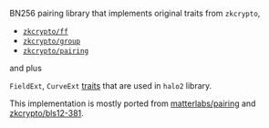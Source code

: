 BN256 pairing library that implements original traits from `zkcrypto`,

* [`zkcrypto/ff`](https://github.com/zkcrypto/ff)
* [`zkcrypto/group`](https://github.com/zkcrypto/group)
* [`zkcrypto/pairing`](https://github.com/zkcrypto/pairing)
  
and plus

`FieldExt`, `CurveExt` [traits](https://github.com/zcash/pasta_curves/tree/main/src/arithmetic) that are used in `halo2` library.

This implementation is mostly ported from [matterlabs/pairing](https://github.com/matter-labs/pairing/tree/master/src/bn256) and [zkcrypto/bls12-381](https://github.com/zkcrypto/bls12_381).